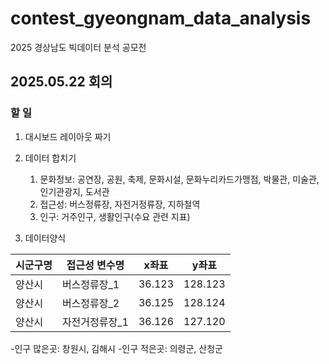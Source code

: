 # contest_gyeongnam_data_analysis
2025 경상남도 빅데이터 분석 공모전


## 2025.05.22 회의
### 할 일
1. 대시보드 레이아웃 짜기
2. 데이터 합치기
   1. 문화정보: 공연장, 공원, 축제, 문화시설, 문화누리카드가맹점, 박물관, 미술관, 인기관광지, 도서관
   2. 접근성: 버스정류장, 자전거정류장, 지하철역
   3. 인구: 거주인구, 생활인구(수요 관련 지표)


3. 데이터양식
   
| 시군구명 | 접근성 변수명       | x좌표   | y좌표    |
|----------|----------------------|--------|---------|
| 양산시   | 버스정류장_1         | 36.123 | 128.123 |
| 양산시   | 버스정류장_2         | 36.125 | 128.124 |
| 양산시   | 자전거정류장_1       | 36.126 | 127.120 |


-인구 많은곳: 창원시,  김해시
-인구 적은곳: 의령군, 산청군 
